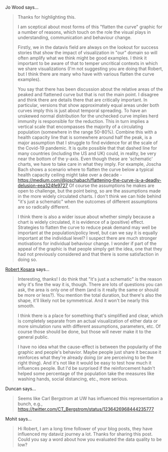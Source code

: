 Jo Wood says…
>	Thanks for highlighting this.
>	
>	I am sceptical about most forms of this "flatten the curve" graphic for a number of reasons, which touch on the role the visual plays in understanding, communication and behaviour change.
>	
>	Firstly, we in the datavis field are always on the lookout for success stories that show the impact of visualization in "our" domain so will often amplify what we think might be good examples. I think it important to be aware of that to temper uncritical contexts in which we share visualizations (I'm not suggesting you are doing that Robert, but I think there are many who have with various flatten the curve examples).
>	
>	You say that there has been discussion about the relative areas of the peaked and flattened curve but that is not the main point. I disagree and think there are details there that are critically important. In particular, versions that show approximately equal areas under both curves imply this is just about temporal spreading. To have an unskewed normal distribution for the unchecked curve implies herd immunity is responsible for the reduction. This in turn implies a vertical scale that encompasses the majority of a circulating population (somewhere in the range 50-80%). Combine this with a health capacity line that is somewhere around half the peak, is a major assumption that I struggle to find evidence for at the scale of the Covid-19 pandemic. It is quite possible that that dashed line for many countries (including the US and UK) could, in reality, be very near the bottom of the y-axis. Even though these are 'schematic' charts, we have to take care in what they imply. For example, Joscha Bach shows a scenario where to flatten the curve below a typical health capacity ceiling might take over a decade - https://medium.com/@joschabach/flattening-the-curve-is-a-deadly-delusion-eea324fe9727 Of course the assumptions he makes are open to challenge, but the point being, so are the assumptions made in the more widely circulated charts. I don't think we can hide behind "it's just a schematic" when the outcomes of different assumptions are so radically different.
>	
>	I think there is also a wider issue about whether simply because a chart is widely circulated, it is evidence of a (positive) effect. Strategies to flatten the curve to reduce peak demand may well be important at the population/policy level, but can we say it is equally important at the individual level? I suspect there are much stronger motivations for individual behaviour change. I wonder if part of the appeal of the graphic is that people simply get the idea, one that they had not previously considered and that there is some satisfaction in doing so.

<a href="/about" rel="nofollow noopener" target="_blank">Robert Kosara</a> says…
>	Interesting, thanks! I do think that "it's just a schematic" is the reason why it's fine the way it is, though. There are lots of questions you can ask, the area is only one of them (and is it really the same or should be more or less?). You mention the total duration, but there's also the shape, it'll likely not be symmetrical. And it won't be nearly this smooth.
>	
>	I think there is a place for something that's simplified and clear, which is completely separate from an actual visualization of either data or more simulation runs with different assumptions, parameters, etc. Of course those should be done, but those will never make it to the general public.
>	
>	I have no idea what the cause-effect is between the popularity of the graphic and people's behavior. Maybe people just share it because it reinforces what they're already doing (or are perceiving to be the right thing). And it's not like it would be easy to test how much it influences people. But I'd be surprised if the reinforcement hadn't helped some percentage of the population take the measures like washing hands, social distancing, etc., more serious.

Duncan says…
>	Seems like Carl Bergstrom at UW has influenced this representation a bunch, e.g.,
>	https://twitter.com/CT_Bergstrom/status/1236426968444235777

Mohit says…
>	Hi Robert, I am a long time follower of your blog posts, they have influenced my dataviz journey a lot. Thanks for sharing this post. Could you say a word about how you evaluated the data quality to be low?
